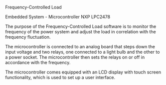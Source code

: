 Frequency-Controlled Load

Embedded System - Microcontroller NXP LPC2478

The purpose of the Frequency-Controlled Load software is to monitor the frequency of the power system
and adjust the load in correlation with the frequency fluctuation.

The microcontroller is connected to an analog board that steps down the input voltage and two relays, one connected
to a light bulb and the other to a power socket. The microcontroller then sets the relays on or off in
accordance with the frequency. 

The microcontroller comes equipped with an LCD display with touch screen functionality, which is used to set up a user interface.
